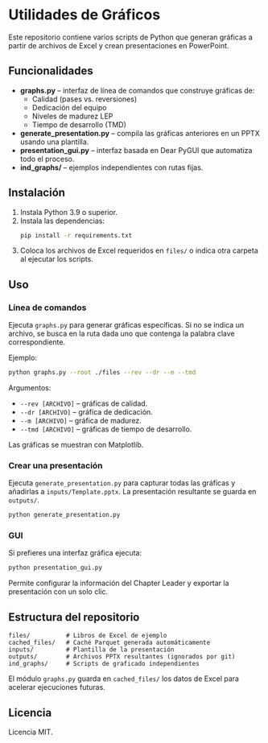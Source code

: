 # Utilidades de Gráficos

Este repositorio contiene varios scripts de Python que generan gráficas a partir de archivos de Excel y crean presentaciones en PowerPoint.

## Funcionalidades

- **graphs.py** – interfaz de línea de comandos que construye gráficas de:
  - Calidad (pases vs. reversiones)
  - Dedicación del equipo
  - Niveles de madurez LEP
  - Tiempo de desarrollo (TMD)
- **generate_presentation.py** – compila las gráficas anteriores en un PPTX usando una plantilla.
- **presentation_gui.py** – interfaz basada en Dear PyGUI que automatiza todo el proceso.
- **ind_graphs/** – ejemplos independientes con rutas fijas.

## Instalación

1. Instala Python 3.9 o superior.
2. Instala las dependencias:
   ```bash
   pip install -r requirements.txt
   ```
3. Coloca los archivos de Excel requeridos en `files/` o indica otra carpeta al ejecutar los scripts.

## Uso

### Línea de comandos
Ejecuta `graphs.py` para generar gráficas específicas. Si no se indica un archivo, se busca en la ruta dada uno que contenga la palabra clave correspondiente.

Ejemplo:
```bash
python graphs.py --root ./files --rev --dr --m --tmd
```
Argumentos:
- `--rev [ARCHIVO]` – gráficas de calidad.
- `--dr [ARCHIVO]`  – gráfica de dedicación.
- `--m [ARCHIVO]`   – gráfica de madurez.
- `--tmd [ARCHIVO]` – gráficas de tiempo de desarrollo.

Las gráficas se muestran con Matplotlib.

### Crear una presentación
Ejecuta `generate_presentation.py` para capturar todas las gráficas y añadirlas a `inputs/Template.pptx`. La presentación resultante se guarda en `outputs/`.

```bash
python generate_presentation.py
```

### GUI
Si prefieres una interfaz gráfica ejecuta:
```bash
python presentation_gui.py
```
Permite configurar la información del Chapter Leader y exportar la presentación con un solo clic.

## Estructura del repositorio

```
files/          # Libros de Excel de ejemplo
cached_files/   # Caché Parquet generada automáticamente
inputs/         # Plantilla de la presentación
outputs/        # Archivos PPTX resultantes (ignorados por git)
ind_graphs/     # Scripts de graficado independientes
```

El módulo `graphs.py` guarda en `cached_files/` los datos de Excel para acelerar ejecuciones futuras.

## Licencia

Licencia MIT.
